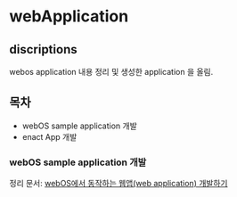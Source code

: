 # webApplication

## discriptions
webos application 내용 정리 및 생성한 application 을 올림.

## 목차
- webOS sample application 개발
- enact App 개발


### webOS sample application 개발
정리 문서: [webOS에서 동작하는 웹앱(web application) 개발하기](https://docs.google.com/document/d/1MN2ts0hK1fdDGRJbov9U7Cd2t2i98F2NglYrffO-NEw/edit?usp=sharing)
